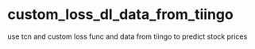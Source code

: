 # custom_loss_dl_data_from_tiingo
use tcn and custom loss func and data from tiingo to predict stock prices
